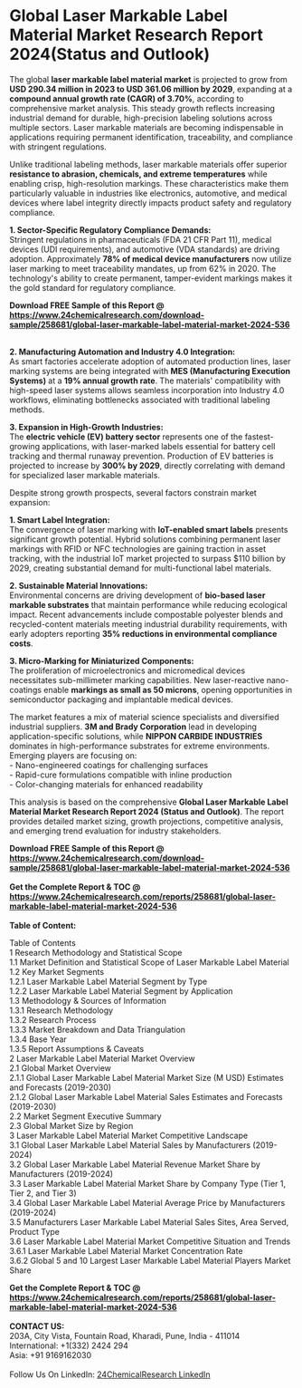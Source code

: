<h1>Global Laser Markable Label Material Market Research Report 2024(Status and Outlook)</h1><p>The global <strong>laser markable label material market</strong> is projected to grow from <strong>USD 290.34 million in 2023 to USD 361.06 million by 2029</strong>, expanding at a <strong>compound annual growth rate (CAGR) of 3.70%</strong>, according to comprehensive market analysis. This steady growth reflects increasing industrial demand for durable, high-precision labeling solutions across multiple sectors. Laser markable materials are becoming indispensable in applications requiring permanent identification, traceability, and compliance with stringent regulations.</p><p>Unlike traditional labeling methods, laser markable materials offer superior <strong>resistance to abrasion, chemicals, and extreme temperatures</strong> while enabling crisp, high-resolution markings. These characteristics make them particularly valuable in industries like electronics, automotive, and medical devices where label integrity directly impacts product safety and regulatory compliance.</p><p><strong>1. Sector-Specific Regulatory Compliance Demands:</strong><br>
Stringent regulations in pharmaceuticals (FDA 21 CFR Part 11), medical devices (UDI requirements), and automotive (VDA standards) are driving adoption. Approximately <strong>78% of medical device manufacturers</strong> now utilize laser marking to meet traceability mandates, up from 62% in 2020. The technology's ability to create permanent, tamper-evident markings makes it the gold standard for regulatory compliance.</p><div><b>Download FREE Sample of this Report @ 
            <a href="https://www.24chemicalresearch.com/download-sample/258681/global-laser-markable-label-material-market-2024-536">
            https://www.24chemicalresearch.com/download-sample/258681/global-laser-markable-label-material-market-2024-536</a></b></div><br><p><strong>2. Manufacturing Automation and Industry 4.0 Integration:</strong><br>
As smart factories accelerate adoption of automated production lines, laser marking systems are being integrated with <strong>MES (Manufacturing Execution Systems)</strong> at a <strong>19% annual growth rate</strong>. The materials' compatibility with high-speed laser systems allows seamless incorporation into Industry 4.0 workflows, eliminating bottlenecks associated with traditional labeling methods.</p><p><strong>3. Expansion in High-Growth Industries:</strong><br>
The <strong>electric vehicle (EV) battery sector</strong> represents one of the fastest-growing applications, with laser-marked labels essential for battery cell tracking and thermal runaway prevention. Production of EV batteries is projected to increase by <strong>300% by 2029</strong>, directly correlating with demand for specialized laser markable materials.</p><p>Despite strong growth prospects, several factors constrain market expansion:</p><p><strong>1. Smart Label Integration:</strong><br>
The convergence of laser marking with <strong>IoT-enabled smart labels</strong> presents significant growth potential. Hybrid solutions combining permanent laser markings with RFID or NFC technologies are gaining traction in asset tracking, with the industrial IoT market projected to surpass $110 billion by 2029, creating substantial demand for multi-functional label materials.</p><p><strong>2. Sustainable Material Innovations:</strong><br>
Environmental concerns are driving development of <strong>bio-based laser markable substrates</strong> that maintain performance while reducing ecological impact. Recent advancements include compostable polyester blends and recycled-content materials meeting industrial durability requirements, with early adopters reporting <strong>35% reductions in environmental compliance costs</strong>.</p><p><strong>3. Micro-Marking for Miniaturized Components:</strong><br>
The proliferation of microelectronics and micromedical devices necessitates sub-millimeter marking capabilities. New laser-reactive nano-coatings enable <strong>markings as small as 50 microns</strong>, opening opportunities in semiconductor packaging and implantable medical devices.</p><p>The market features a mix of material science specialists and diversified industrial suppliers. <strong>3M and Brady Corporation</strong> lead in developing application-specific solutions, while <strong>NIPPON CARBIDE INDUSTRIES</strong> dominates in high-performance substrates for extreme environments. Emerging players are focusing on:<br>
- Nano-engineered coatings for challenging surfaces<br>
- Rapid-cure formulations compatible with inline production<br>
- Color-changing materials for enhanced readability</p><p>This analysis is based on the comprehensive <strong>Global Laser Markable Label Material Market Research Report 2024 (Status and Outlook)</strong>. The report provides detailed market sizing, growth projections, competitive analysis, and emerging trend evaluation for industry stakeholders.</p><div><b>Download FREE Sample of this Report @ 
            <a href="https://www.24chemicalresearch.com/download-sample/258681/global-laser-markable-label-material-market-2024-536">
            https://www.24chemicalresearch.com/download-sample/258681/global-laser-markable-label-material-market-2024-536</a></b></div><br><div><b>Get the Complete Report & TOC @ 
            <a href="https://www.24chemicalresearch.com/reports/258681/global-laser-markable-label-material-market-2024-536">
            https://www.24chemicalresearch.com/reports/258681/global-laser-markable-label-material-market-2024-536</a></b></div><br>
            <b>Table of Content:</b><p>Table of Contents<br />
1 Research Methodology and Statistical Scope<br />
1.1 Market Definition and Statistical Scope of Laser Markable Label Material<br />
1.2 Key Market Segments<br />
1.2.1 Laser Markable Label Material Segment by Type<br />
1.2.2 Laser Markable Label Material Segment by Application<br />
1.3 Methodology & Sources of Information<br />
1.3.1 Research Methodology<br />
1.3.2 Research Process<br />
1.3.3 Market Breakdown and Data Triangulation<br />
1.3.4 Base Year<br />
1.3.5 Report Assumptions & Caveats<br />
2 Laser Markable Label Material Market Overview<br />
2.1 Global Market Overview<br />
2.1.1 Global Laser Markable Label Material Market Size (M USD) Estimates and Forecasts (2019-2030)<br />
2.1.2 Global Laser Markable Label Material Sales Estimates and Forecasts (2019-2030)<br />
2.2 Market Segment Executive Summary<br />
2.3 Global Market Size by Region<br />
3 Laser Markable Label Material Market Competitive Landscape<br />
3.1 Global Laser Markable Label Material Sales by Manufacturers (2019-2024)<br />
3.2 Global Laser Markable Label Material Revenue Market Share by Manufacturers (2019-2024)<br />
3.3 Laser Markable Label Material Market Share by Company Type (Tier 1, Tier 2, and Tier 3)<br />
3.4 Global Laser Markable Label Material Average Price by Manufacturers (2019-2024)<br />
3.5 Manufacturers Laser Markable Label Material Sales Sites, Area Served, Product Type<br />
3.6 Laser Markable Label Material Market Competitive Situation and Trends<br />
3.6.1 Laser Markable Label Material Market Concentration Rate<br />
3.6.2 Global 5 and 10 Largest Laser Markable Label Material Players Market Share </p><div><b>Get the Complete Report & TOC @ 
            <a href="https://www.24chemicalresearch.com/reports/258681/global-laser-markable-label-material-market-2024-536">
            https://www.24chemicalresearch.com/reports/258681/global-laser-markable-label-material-market-2024-536</a></b></div><br><b>CONTACT US:</b><br>
            203A, City Vista, Fountain Road, Kharadi, Pune, India - 411014<br>
            International: +1(332) 2424 294<br>
            Asia: +91 9169162030 <br><br>
            Follow Us On LinkedIn: <a href="https://www.linkedin.com/company/24chemicalresearch/">24ChemicalResearch LinkedIn</a>